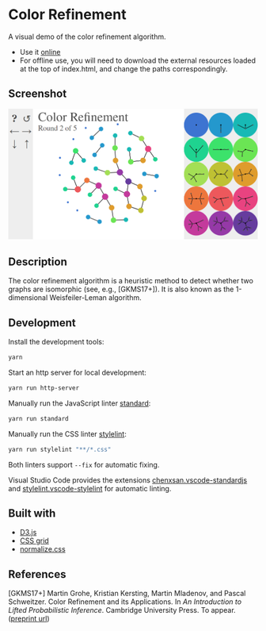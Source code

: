 # Color Refinement

A visual demo of the color refinement algorithm.

- Use it [online](https://holgerdell.github.io/color-refinement/)
- For offline use, you will need to download the external resources loaded at the top of index.html, and change the paths correspondingly.

## Screenshot
![screenshot](screenshot.png)

## Description
The color refinement algorithm is a heuristic method to detect whether two graphs are isomorphic (see, e.g., [GKMS17+]).
It is also known as the 1-dimensional Weisfeiler-Leman algorithm.

## Development

Install the development tools:
```bash
yarn
```

Start an http server for local development:
```bash
yarn run http-server
```

Manually run the JavaScript linter [standard](https://standardjs.com/):
```bash
yarn run standard
```

Manually run the CSS linter [stylelint](https://stylelint.io/):
```bash
yarn run stylelint "**/*.css"
```

Both linters support `--fix` for automatic fixing.

Visual Studio Code provides the extensions [chenxsan.vscode-standardjs](https://marketplace.visualstudio.com/items?itemName=chenxsan.vscode-standardjs) and [stylelint.vscode-stylelint](https://marketplace.visualstudio.com/items?itemName=stylelint.vscode-stylelint) for automatic linting.

## Built with
- [D3.js](https://d3js.org/)
- [CSS grid](https://developer.mozilla.org/en-US/docs/Web/CSS/grid)
- [normalize.css](https://necolas.github.io/normalize.css/)

## References

[GKMS17+] Martin Grohe, Kristian Kersting, Martin Mladenov, and Pascal Schweitzer. Color Refinement and its Applications. In _An Introduction to Lifted Probabilistic Inference_. Cambridge
University Press. To appear. ([preprint url](https://www.lics.rwth-aachen.de/global/show_document.asp?id=aaaaaaaaabbtcqu))
